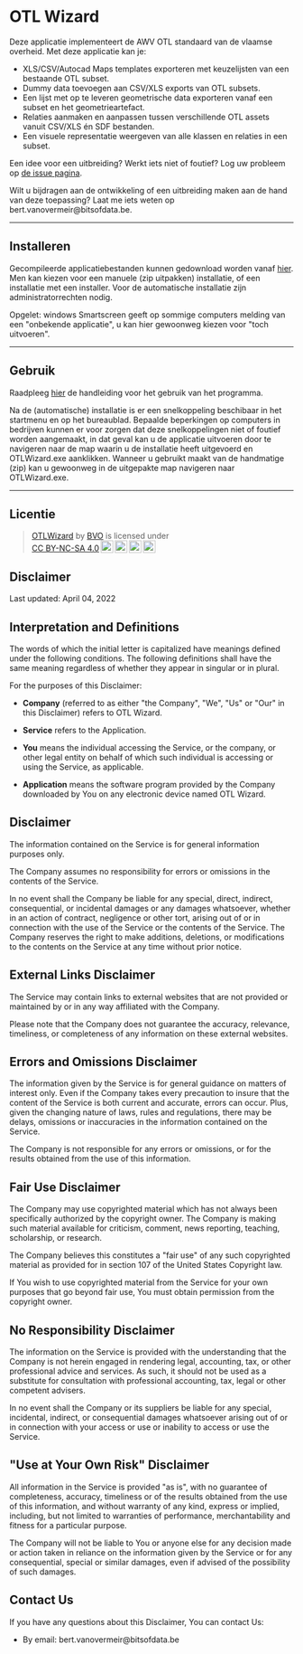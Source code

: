 OTL Wizard
============

Deze applicatie implementeert de AWV OTL standaard van de vlaamse overheid. Met deze applicatie kan je:
- XLS/CSV/Autocad Maps templates exporteren met keuzelijsten van een bestaande OTL subset.
- Dummy data toevoegen aan CSV/XLS exports van OTL subsets.
- Een lijst met op te leveren geometrische data exporteren vanaf een subset en het geometrieartefact.
- Relaties aanmaken en aanpassen tussen verschillende OTL assets vanuit CSV/XLS én SDF bestanden.
- Een visuele representatie weergeven van alle klassen en relaties in een subset.

Een idee voor een uitbreiding? Werkt iets niet of foutief? Log uw probleem op [de issue pagina](https://github.com/bertvanovermeir/OTL/issues).
<p>Wilt u bijdragen aan de ontwikkeling of een uitbreiding maken aan de hand van deze toepassing? Laat me iets weten op bert.vanovermeir@bitsofdata.be.

---

## Installeren
Gecompileerde applicatiebestanden kunnen gedownload worden vanaf [hier](https://github.com/bertvanovermeir/OTL/releases).
Men kan kiezen voor een manuele (zip uitpakken) installatie, of een installatie met een installer. Voor de automatische installatie zijn administratorrechten nodig.

Opgelet: windows Smartscreen geeft op sommige computers melding van een "onbekende applicatie", u kan hier gewoonweg kiezen voor "toch uitvoeren".

---

## Gebruik

Raadpleeg [hier](https://github.com/bertvanovermeir/OTL/blob/master/Handleiding%20OTL%20Wizard.pdf) de handleiding voor het gebruik van het programma.

Na de (automatische) installatie is er een snelkoppeling beschibaar in het startmenu en op het bureaublad.
Bepaalde beperkingen op computers in bedrijven kunnen er voor zorgen dat deze snelkoppelingen niet of foutief worden aangemaakt, in dat geval kan u de applicatie uitvoeren door te navigeren naar de map waarin u de installatie heeft uitgevoerd en OTLWizard.exe aanklikken.
Wanneer u gebruikt maakt van de handmatige (zip) kan u gewoonweg in de uitgepakte map navigeren naar OTLWizard.exe.

---

## Licentie
><p xmlns:cc="http://creativecommons.org/ns#" xmlns:dct="http://purl.org/dc/terms/"><a property="dct:title" rel="cc:attributionURL" href="https://github.com/bertvanovermeir/OTL">OTLWizard</a> by <a rel="cc:attributionURL dct:creator" property="cc:attributionName" href="https://github.com/bertvanovermeir/OTL">BVO</a> is licensed under <a href="http://creativecommons.org/licenses/by-nc-sa/4.0/?ref=chooser-v1" target="_blank" rel="license noopener noreferrer" style="display:inline-block;">CC BY-NC-SA 4.0<img style="height:22px!important;margin-left:3px;vertical-align:text-bottom;" src="https://mirrors.creativecommons.org/presskit/icons/cc.svg?ref=chooser-v1"><img style="height:22px!important;margin-left:3px;vertical-align:text-bottom;" src="https://mirrors.creativecommons.org/presskit/icons/by.svg?ref=chooser-v1"><img style="height:22px!important;margin-left:3px;vertical-align:text-bottom;" src="https://mirrors.creativecommons.org/presskit/icons/nc.svg?ref=chooser-v1"><img style="height:22px!important;margin-left:3px;vertical-align:text-bottom;" src="https://mirrors.creativecommons.org/presskit/icons/sa.svg?ref=chooser-v1"></a></p>

## Disclaimer
<p>Last updated: April 04, 2022</p>

## Interpretation and Definitions

<p>The words of which the initial letter is capitalized have meanings defined under the following conditions.
The following definitions shall have the same meaning regardless of whether they appear in singular or in plural.</p>

<p>For the purposes of this Disclaimer:</p>
<ul>
<li>
<p><strong>Company</strong> (referred to as either &quot;the Company&quot;, &quot;We&quot;, &quot;Us&quot; or &quot;Our&quot; in this Disclaimer) refers to OTL Wizard.</p>
</li>
<li>
<p><strong>Service</strong> refers to the Application.</p>
</li>
<li>
<p><strong>You</strong> means the individual accessing the Service, or the company, or other legal entity on behalf of which such individual is accessing or using the Service, as applicable.</p>
</li>
<li>
<p><strong>Application</strong> means the software program provided by the Company downloaded by You on any electronic device named OTL Wizard.</p>
</li>
</ul>

## Disclaimer

<p>The information contained on the Service is for general information purposes only.</p>
<p>The Company assumes no responsibility for errors or omissions in the contents of the Service.</p>
<p>In no event shall the Company be liable for any special, direct, indirect, consequential, or incidental damages or any damages whatsoever, whether in an action of contract, negligence or other tort, arising out of or in connection with the use of the Service or the contents of the Service. The Company reserves the right to make additions, deletions, or modifications to the contents on the Service at any time without prior notice. 

## External Links Disclaimer

<p>The Service may contain links to external websites that are not provided or maintained by or in any way affiliated with the Company.</p>
<p>Please note that the Company does not guarantee the accuracy, relevance, timeliness, or completeness of any information on these external websites.</p>

## Errors and Omissions Disclaimer

<p>The information given by the Service is for general guidance on matters of interest only. Even if the Company takes every precaution to insure that the content of the Service is both current and accurate, errors can occur. Plus, given the changing nature of laws, rules and regulations, there may be delays, omissions or inaccuracies in the information contained on the Service.</p>
<p>The Company is not responsible for any errors or omissions, or for the results obtained from the use of this information.</p>

## Fair Use Disclaimer

<p>The Company may use copyrighted material which has not always been specifically authorized by the copyright owner. The Company is making such material available for criticism, comment, news reporting, teaching, scholarship, or research.</p>
<p>The Company believes this constitutes a &quot;fair use&quot; of any such copyrighted material as provided for in section 107 of the United States Copyright law.</p>
<p>If You wish to use copyrighted material from the Service for your own purposes that go beyond fair use, You must obtain permission from the copyright owner.</p>

## No Responsibility Disclaimer

<p>The information on the Service is provided with the understanding that the Company is not herein engaged in rendering legal, accounting, tax, or other professional advice and services. As such, it should not be used as a substitute for consultation with professional accounting, tax, legal or other competent advisers.</p>
<p>In no event shall the Company or its suppliers be liable for any special, incidental, indirect, or consequential damages whatsoever arising out of or in connection with your access or use or inability to access or use the Service.</p>

## &quot;Use at Your Own Risk&quot; Disclaimer

<p>All information in the Service is provided &quot;as is&quot;, with no guarantee of completeness, accuracy, timeliness or of the results obtained from the use of this information, and without warranty of any kind, express or implied, including, but not limited to warranties of performance, merchantability and fitness for a particular purpose.</p>
<p>The Company will not be liable to You or anyone else for any decision made or action taken in reliance on the information given by the Service or for any consequential, special or similar damages, even if advised of the possibility of such damages.</p>

## Contact Us

<p>If you have any questions about this Disclaimer, You can contact Us:</p>
<ul>
<li>By email: bert.vanovermeir@bitsofdata.be</li>
</ul>
